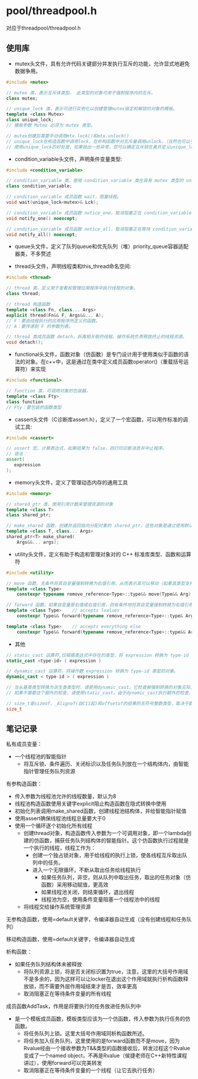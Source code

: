 # pool/threadpool.h

对应于threadpool/threadpool.h

## 使用库

* mutex头文件，具有允许代码关键部分并发执行互斥的功能，允许显式地避免数据争用。

```C++
#include <mutex>

// mutex 类，表示互斥体类型。 此类型的对象可用于强制程序内的互斥。
class mutex;

// unique_lock 类，表示可进行实例化以创建管理mutex锁定和解锁的对象的模板。
template <class Mutex>
class unique_lock;
// 模板参数 Mutex 必须为 mutex 类型。

// mutex创建后需要手动调用mtx.lock()和mtx.unlock()
// unique_lock在构造函数中调用lock，在析构函数中对互斥量调用unlock。（当然也可以手动调用）
// 使用unique_lock的好处是，如果抛出一些异常，您可以确定互斥锁在离开定义unique_lock的作用域时将其解锁。

```

* condition_variable头文件，声明条件变量类型:

```C++
#include <condition_variable>

// condition_variable 类，使用 condition_variable 类在具有 mutex 类型的 unique_lock<mutex> 时等待事件。
class condition_variable;

// condition_variable 成员函数 wait，阻塞线程。
void wait(unique_lock<mutex>& Lck);

// condition_variable 成员函数 notice_one，取消阻塞正在 condition_variable 对象上等待的某个线程。
void notify_one() noexcept;

// condition_variable 成员函数 notice_all，取消阻塞正在等待 condition_variable 对象的所有线程。
void notify_all() noexcept;
```

* queue头文件，定义了队列queue和优先队列（堆）priority_queue容器适配器类，不多赘述

* thread头文件，声明线程类和this_thread命名空间:

```C++
#include <thread>

// thread 类，定义用于查看和管理应用程序中执行线程的对象。
class thread;

// thread 构造函数
template <class Fn, class... Args>
explicit thread(Fn&& F, Args&&... A);
// F：要由线程执行的应用程序所定义的函数。
// A：要传递到 F 的参数列表。

// thread 类成员函数 detach，拆离相关联的线程。操作系统负责释放终止的线程资源。
void detach();
```

* functional头文件，函数对象（仿函数）是专门设计用于使用类似于函数的语法的对象。在c++中，这是通过在类中定义成员函数operator()（重载括号运算符）来实现

```C++
#include <functional>

// function 类，可调用对象的包装器。
template <class Fty>
class function
// Fty：要包装的函数类型
```

* cassert头文件（C诊断库assert.h），定义了一个宏函数，可以用作标准的调试工具:

```C++
#include <cassert>

// assert 宏，计算表达式，如果结果为 false，则打印诊断消息并中止程序。
// 语法：
assert(
   expression
);
```

* memory头文件，定义了管理动态内存的通用工具

```C++
#include <memory>

// shared_ptr 类，使用引用计数来管理资源的对象
template <class T>
class shared_ptr;

// make_shared 函数，创建并返回指向分配对象的 shared_ptr，这些对象是通过使用默认分配器从零个或多个参数构造的。 分配并构造指定类型的对象和shared_ptr来管理对象的共享所有权，并返回shared_ptr。
template <class T, class... Args>
shared_ptr<T> make_shared(
    Args&&... args);
```

* utility头文件，定义有助于构造和管理对象对的 C++ 标准库类型、函数和运算符

```C++
#include <utility>

// move 函数，无条件将其自变量强制转换为右值引用，从而表示其可以移动（如果其类型支持移动）。
template <class Type>
    constexpr typename remove_reference<Type>::type&& move(Type&& Arg) noexcept;

// forward 函数，如果自变量是右值或右值引用，则有条件地将其自变量强制转换为右值引用。 这会将自变量的右值状态还原到转发函数，以支持完美转发。
template <class Type>    // accepts lvalues
    constexpr Type&& forward(typename remove_reference<Type>::type& Arg) noexcept

template <class Type>    // accepts everything else
    constexpr Type&& forward(typename remove_reference<Type>::type&& Arg) noexcept

```

* 其他

```C++
// static_cast 运算符,仅根据表达式中存在的类型，将 expression 转换为 type-id 类型。
static_cast <type-id> ( expression )

// dynamic_cast 运算符，将操作数 expression 转换为 type-id 类型的对象。
dynamic_cast < type-id > ( expression )

// 当从基类类型转换为派生类类型时，请使用dynamic_cast。它检查被强制转换的对象实际上是派生类类型，如果对象不是所需类型(除非您强制转换为引用类型——然后抛出bad_cast异常)则返回空指针。
// 如果不需要这个额外的检查，请使用static_cast。由于dynamic_cast执行额外的检查，它需要RTTI信息，因此有更大的运行时开销，而static_cast在编译时执行。通常使用 static_cast 转换数值数据类型

// size_t是sizeof、_Alignof(自C11起)和offsetof的结果的无符号整数类型，取决于数据模型。
size_t
```

## 笔记记录

私有成员变量：

* 一个线程池的智能指针
  * 将互斥锁、条件遍历、关闭标识以及任务队列放在一个结构体内，由智能指针管理任务队列资源

有参构造函数：

* 传入参数为线程池允许的线程数量，默认为8
* 线程池构造函数使用关键字explicit阻止构造函数在隐式转换中使用
* 初始化列表调用make_shared函数，创建线程池结构体，并给智能指针赋值
* 使用assert确保线程池线程总量要大于0
* 使用一个循环逐个初始化所有线程
  * 创建thread对象，构造函数传入参数为一个可调用对象，即一个lambda创建的仿函数，捕获任务队列结构体的智能指针。这个仿函数执行过程就是一个执行的线程，线程工作为：
    * 创建一个独占锁对象，用于给线程的执行上锁，使各线程互斥取出队列中的任务。
    * 进入一个无限循环，不断从取出任务给线程执行
      * 如果任务队列，非空，则从队列中取出任务，取出的任务对象（仿函数）采用移动赋值，更高效
      * 如果线程池关闭，则结束循环，退出线程
      * 线程池为空，使用条件变量阻塞一个线程池中的线程
  * 将线程交给操作系统管理资源

无参构造函数，使用=default关键字，令编译器自动生成（没有创建线程和任务队列）

移动构造函数，使用=default关键字，令编译器自动生成

析构函数：

* 如果任务队列结构体未被释放
  * 将队列资源上锁，将是否关闭标识置为true，注意，这里的大括号作用域不是多余的，因为这样可以让locker在退出这个作用域就执行析构函数释放锁，而不需要外层作用域结束才是否，效率更高
  * 取消阻塞正在等待条件变量的所有线程

成员函数AddTask，作用是将要执行的任务放进任务队列中

* 是一个模板成员函数，模板类型应该为一个仿函数，传入参数为执行任务的仿函数。
  * 将任务队列上锁。这里大括号作用域同析构函数所述。
  * 将任务加入任务队列，这里使用的是forward函数而不是move，因为Rvalue经由一个接收参数为T&&类型的函数接收后，转发过程这个Rvalue变成了一个named object，不再是Rvalue（侯捷老师在C++新特性课程讲过），使用forward可以完美转发
  * 取消阻塞正在等待条件变量的一个线程（让它去执行任务）
